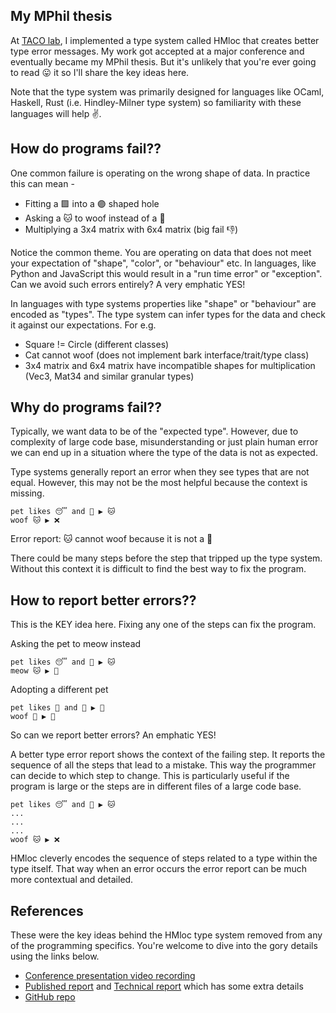 ## My MPhil thesis

At [TACO lab](https://cse.hkust.edu.hk/~parreaux/), I implemented a type system called HMloc that creates better type error messages. My work got accepted at a major conference and eventually became my MPhil thesis. But it's unlikely that you're ever going to read 😛 it so I'll share the key ideas here.

Note that the type system was primarily designed for languages like OCaml, Haskell, Rust (i.e. Hindley-Milner type system) so familiarity with these languages will help ✌️.

## How do programs fail??

One common failure is operating on the wrong shape of data. In practice this can mean -

* Fitting a 🟪 into a 🟣 shaped hole
* Asking a 🐱 to woof instead of a 🐶
* Multiplying a 3x4 matrix with 6x4 matrix (big fail 👎)

Notice the common theme. You are operating on data that does not meet your expectation of "shape", "color", or "behaviour" etc. In languages, like Python and JavaScript this would result in a "run time error" or "exception". Can we avoid such errors entirely? A very emphatic YES!

In languages with type systems properties like "shape" or "behaviour" are encoded as "types". The type system can infer types for the data and check it against our expectations. For e.g.

* Square != Circle (different classes)
* Cat cannot woof (does not implement bark interface/trait/type class)
* 3x4 matrix and 6x4 matrix have incompatible shapes for multiplication (Vec3, Mat34 and similar granular types)

## Why do programs fail??

Typically, we want data to be of the "expected type". However, due to complexity of large code base, misunderstanding or just plain human error we can end up in a situation where the type of the data is not as expected. 


Type systems generally report an error when they see types that are not equal. However, this may not be the most helpful because the context is missing.

```
pet likes 😴 and 🥛 ▶️ 🐱
woof 🐱 ▶️ ❌
```

Error report: 🐱 cannot woof because it is not a 🐶

There could be many steps before the step that tripped up the type system. Without this context it is difficult to find the best way to fix the program.

## How to report better errors??

This is the KEY idea here. Fixing any one of the steps can fix the program. 

Asking the pet to meow instead
```
pet likes 😴 and 🥛 ▶️ 🐱
meow 🐱 ▶️ 🫶
```

Adopting a different pet
```
pet likes 🏃 and 🦴 ▶️ 🐶
woof 🐶 ▶️ 🫶
```

So can we report better errors? An emphatic YES!

A better type error report shows the context of the failing step. It reports the sequence of all the steps that lead to a mistake. This way the programmer can decide to which step to change. This is particularly useful if the program is large or the steps are in different files of a large code base.

```
pet likes 😴 and 🥛 ▶️ 🐱
...
...
...
woof 🐱 ▶️ ❌
```

HMloc cleverly encodes the sequence of steps related to a type within the type itself. That way when an error occurs the error report can be much more contextual and detailed.

## References

These were the key ideas behind the HMloc type system removed from any of the programming specifics. You're welcome to dive into the gory details using the links below.

* [Conference presentation video recording](https://www.youtube.com/watch?v=sDI9Ln4Ckao&t=25340)
* [Published report](https://dl.acm.org/doi/10.1145/3622812) and [Technical report](https://arxiv.org/abs/2402.12637) which has some extra details
* [GitHub repo](https://github.com/hkust-taco/type-error-messages-paper)
